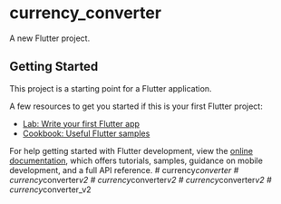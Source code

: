 # currency_converter

A new Flutter project.

## Getting Started

This project is a starting point for a Flutter application.

A few resources to get you started if this is your first Flutter project:

- [Lab: Write your first Flutter app](https://docs.flutter.dev/get-started/codelab)
- [Cookbook: Useful Flutter samples](https://docs.flutter.dev/cookbook)

For help getting started with Flutter development, view the
[online documentation](https://docs.flutter.dev/), which offers tutorials,
samples, guidance on mobile development, and a full API reference.
#   c u r r e n c y _ c o n v e r t e r  
 #   c u r r e n c y _ c o n v e r t e r _ v 2  
 #   c u r r e n c y _ c o n v e r t e r _ v 2  
 #   c u r r e n c y _ c o n v e r t e r _ v 2  
 #   c u r r e n c y _ c o n v e r t e r _ v 2  
 